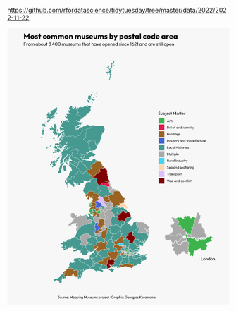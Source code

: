 https://github.com/rfordatascience/tidytuesday/tree/master/data/2022/2022-11-22

![](plots/museums.png)
